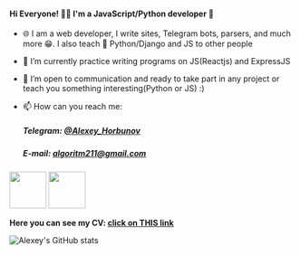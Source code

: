 #### Hi Everyone! 👨‍💻 I'm a JavaScript/Python developer 👋

- 🌐 I am a web developer, I write sites, Telegram bots, parsers, and much more 😁. I also teach 🐍 Python/Django and JS to other people
- 🔭 I’m currently practice writing programs on JS(Reactjs) and ExpressJS
- 🤝 I’m open to communication and ready to take part in any project or teach you something interesting(Python or JS) :)

- 📫 How can you reach me:
    ##### Telegram: [@Alexey_Horbunov](https://t.me/Alexey_Horbunov "Мой телеграм")
    ##### E-mail: algoritm211@gmail.com
<p>
    <img src="https://media3.giphy.com/media/ln7z2eWriiQAllfVcn/source.gif" width="65" height="65">
    <img src="https://media1.giphy.com/media/eNAsjO55tPbgaor7ma/source.gif" width="65" height="65">
<p>

**Here you can see my CV: [click on THIS link](https://drive.google.com/file/d/1oahOcCZp6SI4TqD3tdlWit1SLXoOopyb/view?usp=sharing)**

<!--
**Algoritm211/Algoritm211** is a ✨ _special_ ✨ repository because its `README.md` (this file) appears on your GitHub profile.

Here are some ideas to get you started:

- 🔭 I’m currently working on ...
- 🌱 I’m currently learning ...
- 👯 I’m looking to collaborate on ...
- 🤔 I’m looking for help with ...
- 💬 Ask me about ...
- 📫 How to reach me: ...
- 😄 Pronouns: ...
- ⚡ Fun fact: ...
-->

![Alexey's GitHub stats](https://github-readme-stats.vercel.app/api?username=algoritm211&show_icons=true&theme=tokyonight&hide=total_prs)

